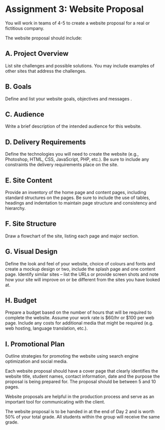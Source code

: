 # Assignment 3: Website Proposal
You will work in teams of 4-5 to create a website proposal for a real or fictitious company.

The website proposal should include:

## A. Project Overview
List site challenges and possible solutions. You may include examples of other sites that address the challenges.

## B. Goals
Define and list your website goals, objectives and messages .

## C. Audience
Write a brief description of the intended audience for this website.

## D. Delivery Requirements
Define the technologies you will need to create the website (e.g., Photoshop, HTML, CSS, JavaScript, PHP, etc.). Be sure to include any constraints the delivery requirements place on the site.

## E. Site Content
Provide an inventory of the home page and content pages, including standard structures on the pages. Be sure to include the use of tables, headings and indentation to maintain page structure and consistency and hierarchy.

## F. Site Structure
Draw a flowchart of the site, listing each page and major section.

## G. Visual Design
Define the look and feel of your website, choice of colours and fonts and create a mockup design or two, include the splash page and one content page. Identify similar sites – list the URLs or provide screen shots and note how your site will improve on or be different from the sites you have looked at.

## H. Budget
Prepare a budget based on the number of hours that will be required to complete the website. Assume your work rate is $60/hr or $100 per web page. Include any costs for additional media that might be required (e.g. web hosting, language translation, etc.).

## I. Promotional Plan
Outline strategies for promoting the website using search engine optimization and social media.
 
Each website proposal should have a cover page that clearly identifies the website title, student names, contact information, date and the purpose the proposal is being prepared for. The proposal should be between 5 and 10 pages.

Website proposals are helpful in the production process and serve as an important tool for communicating with the client.

The website proposal is to be handed in at the end of Day 2 and is worth 50% of your total grade. All students within the group will receive the same grade.